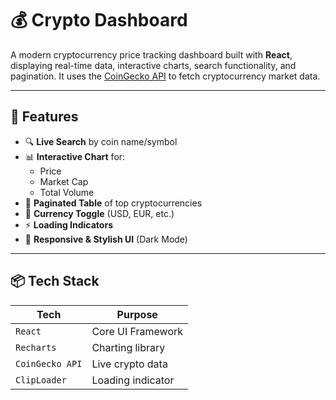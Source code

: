# 💰 Crypto Dashboard

A modern cryptocurrency price tracking dashboard built with **React**, displaying real-time data, interactive charts, search functionality, and pagination. It uses the [CoinGecko API](https://www.coingecko.com/en/api) to fetch cryptocurrency market data.

---

## 🚀 Features

- 🔍 **Live Search** by coin name/symbol
- 📊 **Interactive Chart** for:
  - Price
  - Market Cap
  - Total Volume
- 📄 **Paginated Table** of top cryptocurrencies
- 🔄 **Currency Toggle** (USD, EUR, etc.)
- ⚡ **Loading Indicators**
- 🎨 **Responsive & Stylish UI** (Dark Mode)

---

## 📦 Tech Stack

| Tech | Purpose |
|------|---------|
| `React` | Core UI Framework |
| `Recharts` | Charting library |
| `CoinGecko API` | Live crypto data |
| `ClipLoader` | Loading indicator |





